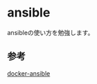# ansible
ansibleの使い方を勉強します。

## 参考
[docker-ansible](https://github.com/Naoto92X82V99/docker-ansible)
